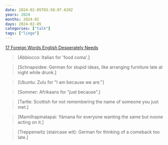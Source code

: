 ```yaml
---
date: 2024-02-05T03:58:07.639Z
years: 2024
months: 2024-02
days: 2024-02-05
categories: ["talk"]
tags: ["lingo"]
---
```

[17 Foreign Words English Desperately Needs](https://www.youtube.com/watch?v=HUO7Hggimqs)

> [Abbiocco: Italian for 'food coma'.]

> [Schnapsidee: German for stupid ideas, like arranging furniture late at night while drunk.]

> [Ubuntu: Zulu for "I am because we are."]

> [Sommer: Afrikaans for "just because".]

> [Tartle: Scottish for not remembering the name of someone you just met.]

> [Mamilhapinatapai: Yámana for everyone wanting the same but noone acting on it.]

> [Treppenwitz (staircase wit): German for thinking of a comeback too late.]
